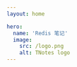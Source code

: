 ```yaml
---
layout: home

hero:
  name: 'Redis 笔记'
  image:
    src: /logo.png
    alt: TNotes logo
---
```


<SidebarCard pending />
